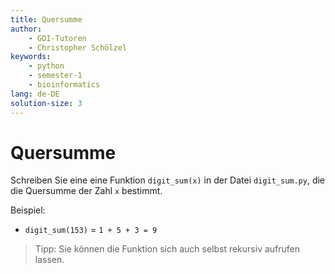 ```yaml
---
title: Quersumme
author:
    - GDI-Tutoren
    - Christopher Schölzel
keywords:
    - python
    - semester-1
    - bioinformatics
lang: de-DE
solution-size: 3
---
```


# Quersumme

Schreiben Sie eine eine Funktion `digit_sum(x)` in der Datei `digit_sum.py`, die die Quersumme der Zahl `x` bestimmt.

Beispiel:

* `digit_sum(153)` = `1 + 5 + 3 = 9`

> Tipp: Sie können die Funktion sich auch selbst rekursiv aufrufen lassen.
